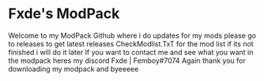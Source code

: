 # Fxde's ModPack
Welcome to my ModPack Github where i do updates for my mods please go to releases to get latest releases 
CheckModlist.TxT for the mod list if its not finished i will do it later
If you want to contact me and see what you want in the modpack heres my discord Fxde | Femboy#7074
Again thank you for downloading my modpack and byeeeee
